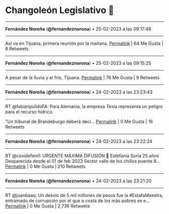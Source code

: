 # Changoleón Legislativo 🙈
*****
**Fernández Noroña** (**@fernandeznorona**) • 25-02-2023 a las 09:17:48
*****
Así va en Tijuana, primera reunión por la mañana.
[Permalink](https://twitter.com/fernandeznorona/status/1629531117337411595) | 64 Me Gusta | 8 Retweets
*****
**Fernández Noroña** (**@fernandeznorona**) • 25-02-2023 a las 09:15:25
*****
A pesar de la lluvia y el frío, Tijuana.
[Permalink](https://twitter.com/fernandeznorona/status/1629530520097890305) | 76 Me Gusta | 9 Retweets
*****
**Fernández Noroña** (**@fernandeznorona**) • 24-02-2023 a las 23:23:43
*****
RT @fabianpulidoFA: Para Alemania, la empresa Tesla representa un peligro para el recurso hídrico.


"Un tribunal de Brandeburgo deberá deci…
[Permalink](https://twitter.com/fernandeznorona/status/1629381612176801793) | 0 Me Gusta | 16 Retweets
*****
**Fernández Noroña** (**@fernandeznorona**) • 24-02-2023 a las 23:22:24
*****
RT @covidefem1: URGENTE MÁXIMA DIFUSIÓN 🚨
Estefanía Soria
25 años 
Desparecida desde el 01 de feb 2023
Sector valle de los chillos puente 8…
[Permalink](https://twitter.com/fernandeznorona/status/1629381282911383552) | 0 Me Gusta | 210 Retweets
*****
**Fernández Noroña** (**@fernandeznorona**) • 24-02-2023 a las 23:21:20
*****
RT @juanbaaq: Un desvío de 5 mil millones de pesos fue la #EstafaMaestra, entramado de corrupción por el que a costa de los más pobres se e…
[Permalink](https://twitter.com/fernandeznorona/status/1629381011565060096) | 0 Me Gusta | 2,736 Retweets